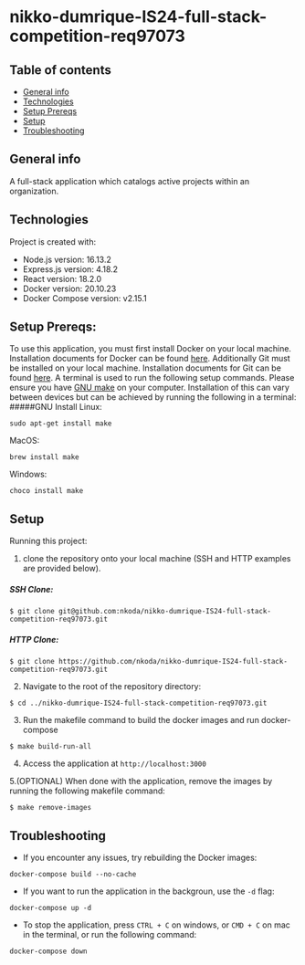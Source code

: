 # nikko-dumrique-IS24-full-stack-competition-req97073

## Table of contents
* [General info](#general-info)
* [Technologies](#technologies)
* [Setup Prereqs](#setup-prereqs)
* [Setup](#setup)
* [Troubleshooting](#troubleshooting)

## General info
A full-stack application which catalogs active projects within an organization.
	
## Technologies
Project is created with:
* Node.js version: 16.13.2
* Express.js version: 4.18.2
* React version: 18.2.0
* Docker version: 20.10.23
* Docker Compose version: v2.15.1

## Setup Prereqs: 
To use this application, you must first install Docker on your local machine. Installation documents for Docker can be found [here](https://docs.docker.com/desktop/).
Additionally Git must be installed on your local machine. Installation documents for Git can be found [here](https://git-scm.com/book/en/v2/Getting-Started-Installing-Git).
A terminal is used to run the following setup commands.
Please ensure you have [GNU make](https://www.gnu.org/software/make/) on your computer. 
Installation of this can vary between devices but can be achieved by running the following in a terminal:
#####GNU Install
Linux:
```
sudo apt-get install make
```

MacOS:
```
brew install make
```

Windows:
```
choco install make
```


## Setup

Running this project: 


1. clone the repository onto your local machine (SSH and HTTP examples are provided below).

##### SSH Clone:
```
$ git clone git@github.com:nkoda/nikko-dumrique-IS24-full-stack-competition-req97073.git
```

##### HTTP Clone:
```
$ git clone https://github.com/nkoda/nikko-dumrique-IS24-full-stack-competition-req97073.git
```


2. Navigate to the root of the repository directory:
```
$ cd ../nikko-dumrique-IS24-full-stack-competition-req97073.git
```

3. Run the makefile command to build the docker images and run docker-compose
```
$ make build-run-all
```

4. Access the application at `http://localhost:3000`


5.(OPTIONAL) When done with the application, remove the images by running the following makefile command:
```
$ make remove-images
```



## Troubleshooting

* If you encounter any issues, try rebuilding the Docker images:
```
docker-compose build --no-cache
```

* If you want to run the application in the backgroun, use the `-d` flag:
```
docker-compose up -d
```

* To stop the application, press `CTRL + C` on windows, or `CMD + C` on mac in the terminal, or run the following command:
```
docker-compose down
```
